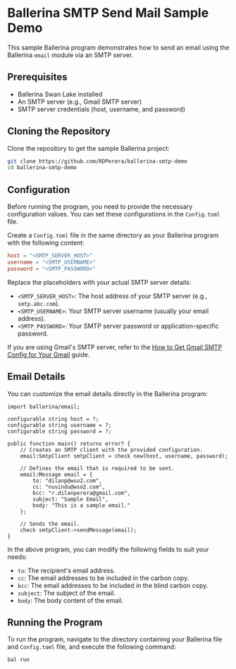 # Ballerina SMTP Send Mail Sample Demo

This sample Ballerina program demonstrates how to send an email using the Ballerina `email` module via an SMTP server. 

## Prerequisites

- Ballerina Swan Lake installed
- An SMTP server (e.g., Gmail SMTP server)
- SMTP server credentials (host, username, and password)

## Cloning the Repository

Clone the repository to get the sample Ballerina project:

```bash
git clone https://github.com/RDPerera/ballerina-smtp-demo
cd ballerina-smtp-demo
```

## Configuration

Before running the program, you need to provide the necessary configuration values. You can set these configurations in the `Config.toml` file.

Create a `Config.toml` file in the same directory as your Ballerina program with the following content:

```toml
host = "<SMTP_SERVER_HOST>"
username = "<SMTP_USERNAME>"
password = "<SMTP_PASSWORD>"
```

Replace the placeholders with your actual SMTP server details:

- `<SMTP_SERVER_HOST>`: The host address of your SMTP server (e.g., `smtp.abc.com`).
- `<SMTP_USERNAME>`: Your SMTP server username (usually your email address).
- `<SMTP_PASSWORD>`: Your SMTP server password or application-specific password.

If you are using Gmail's SMTP server, refer to the [How to Get Gmail SMTP Config for Your Gmail](/resources/GmailSMTPConfigs.md) guide.

## Email Details

You can customize the email details directly in the Ballerina program:

```ballerina
import ballerina/email;

configurable string host = ?;
configurable string username = ?;
configurable string password = ?;

public function main() returns error? {
    // Creates an SMTP client with the provided configuration.
    email:SmtpClient smtpClient = check new(host, username, password);

    // Defines the email that is required to be sent.
    email:Message email = {
        to: "dilanp@wso2.com",
        cc: "nuvindu@wso2.com",
        bcc: "r.dilanperera@gmail.com",
        subject: "Sample Email",
        body: "This is a sample email."
    };

    // Sends the email.
    check smtpClient->sendMessage(email);
}
```

In the above program, you can modify the following fields to suit your needs:

- `to`: The recipient's email address.
- `cc`: The email addresses to be included in the carbon copy.
- `bcc`: The email addresses to be included in the blind carbon copy.
- `subject`: The subject of the email.
- `body`: The body content of the email.

## Running the Program

To run the program, navigate to the directory containing your Ballerina file and `Config.toml` file, and execute the following command:

```bash
bal run
```
